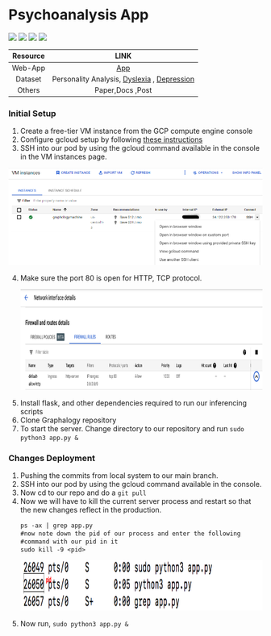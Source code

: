 # Psychoanalysis App
![](https://img.shields.io/badge/Code-Python-informational?style=flat&logo=python&logoColor=white&color=2bbc8a)
![](https://img.shields.io/badge/Code-C++-informational?style=flat&logo=cpp&logoColor=white&color=2bbc8a)
![](https://img.shields.io/badge/OS-Linux-informational?style=flat&logo=linux&logoColor=white&color=2bbc8a)
![](https://img.shields.io/badge/Editor-IntelliJ_IDEA-informational?style=flat&logo=intellij-idea&logoColor=white&color=2bbc8a)

|         Resource    |       LINK       |
|:-------------------:|:----------------:|
|Web-App              |    [App](http://34.122.250.178/)     |
|Dataset           |    Personality Analysis, [Dyslexia](https://drive.google.com/drive/folders/1S895_SOM9YqAUS1mp1sKV-_JzzeXsau0?usp=sharing) , [Depression](https://drive.google.com/drive/folders/1MBF8T-XxV5X1jw8oAAElGBU-63hV-4oy?usp=sharing)|
|Others          |    Paper,Docs ,Post      |

### Initial Setup
1. Create a free-tier VM instance from the GCP compute engine console
2. Configure gcloud setup by following [these instructions](https://cloud.google.com/deployment-manager/docs/step-by-step-guide/installation-and-setup)
3. SSH into our pod by using the gcloud command available in the console in the VM instances page.

![alt-text-1](forReadme/sshCommand.png "ssh")

4. Make sure the port 80 is open for HTTP, TCP protocol.
   <p align="center">
    <img src="forReadme/network.png" alt="alt text"width="600" height="200">
    </p>
5. Install flask, and other dependencies required to run our inferencing scripts
6. Clone Graphalogy repository
7. To start the server. Change directory to our repository and run `sudo python3 app.py &`

### Changes Deployment  
1. Pushing the commits from local system to our main branch.  
2. SSH into our pod by using the gcloud command available in the console.
3. Now cd to our repo and do a `git pull`
4. Now we will have to kill the current server process and restart so that the new changes reflect in the production.
   ```
   ps -ax | grep app.py
   #now note down the pid of our process and enter the following
   #command with our pid in it
   sudo kill -9 <pid>
   ```
    <p align="center">
    <img src="forReadme/process.png" alt="alt text"width="700" height="100">
    </p>
5. Now run, `sudo python3 app.py &`
